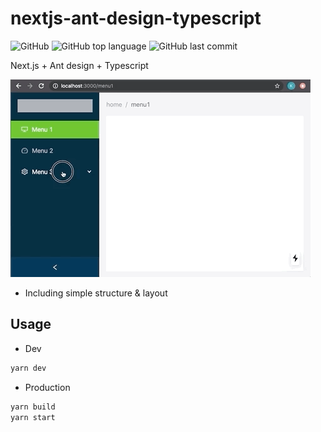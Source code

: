 # nextjs-ant-design-typescript
![GitHub](https://img.shields.io/github/license/gnokoheat/nextjs-ant-design-typescript) ![GitHub top language](https://img.shields.io/github/languages/top/gnokoheat/nextjs-ant-design-typescript) ![GitHub last commit](https://img.shields.io/github/last-commit/gnokoheat/nextjs-ant-design-typescript)

Next.js + Ant design + Typescript

![](https://github.com/gnokoheat/nextjs-ant-design-typescript/blob/master/docs/nextjs-antdesign-typescript.gif?raw=true)

- Including simple structure & layout

## Usage

- Dev
``` bash
yarn dev
```

- Production
``` bash
yarn build
yarn start
```
